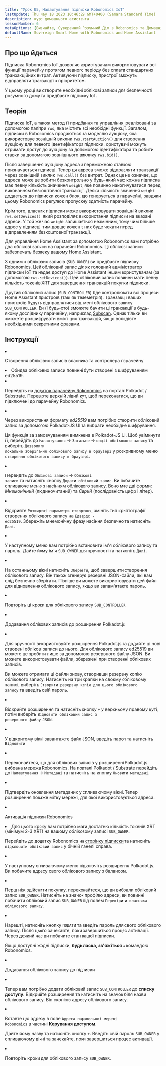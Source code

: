 ```yaml
---
title: "Урок №5, Налаштування підписки Robonomics IoT"
lastUpdate: Thu May 18 2023 10:46:29 GMT+0400 (Samara Standard Time)
description: курс домашнього асистента
lessonNumber: 6
metaOptions: [Вивчайте, Суверенний Розумний Дім з Robonomics та Домашнім Асистентом]
defaultName: Sovereign Smart Home with Robonomics and Home Assistant
---
```



## Про що йдеться

Підписка Robonomics IoT дозволяє користувачам використовувати всі функції парачейну протягом певного періоду без сплати стандартних транзакційних витрат. Активуючи підписку, пристрої зможуть відправляти транзакції з пріоритетом.

У цьому уроці ви створите необхідні облікові записи для безпечності розумного дому та придбаєте підписку IoT.

## Теорія

Підписка IoT, а також метод її придбання та управління, реалізовані за допомогою палітри <code>rws</code>, яка містить всі необхідні функції. Загалом, підписки в Robonomics продаються за моделлю аукціону, яка використовує зовнішній виклик <code>rws.startAuction()</code> для створення аукціону для певного ідентифікатора підписки. ористувачі можуть отримати доступ до аукціону за допомогою ідентифікатора та робити ставки за допомогою зовнішнього виклику <code>rws.bid()</code>.

Після завершення аукціону адреса з переможною ставкою призначається підписці. Тепер ця адреса зможе відправляти транзакції через зовнішній виклик <code>rws.call()</code> без витрат. Однак це не означає, що адреса може це робити безконтрольно у будь-який час: кожна підписка має певну кількість значення <code>weight</code>, яке повинно накопичуватися перед виконанням безкоштовної транзакції. Деяка кількість значення <code>weight</code> додається до підписки кожен блок, що генерується в парачейні, завдяки цьому Robonomics регулює пропускну здатність парачейну.

Крім того, власник підписки може використовувати зовнішній виклик <code>rws.setDevices()</code>, який розподіляє використання підписки на вказані адреси. У той же час <code>weight</code> залишається незмінним, тому чим більше адрес у підписці, тим довше кожен з них буде чекати перед відправленням безкоштовної транзакції.

Для управління Home Assistant за допомогою Robonomics вам потрібно два облікові записи на парачейні Robonomics. Ці облікові записи забезпечать безпеку вашому Home Assistant.

З одним з облікових записів (<code>SUB_OWNER</code>) ви придбаєте підписку Robonomics. Цей обліковий запис діє як головний адміністратор підписки IoT та надає доступ до Home Assistant іншим користувачам (за допомогою <code>rws.setDevices()</code>). Цей обліковий запис повинен мати певну кількість токенів XRT для завершення транзакцій покупки підписки.

Другий обліковий запис (<code>SUB_CONTROLLER</code>) бде контролювати всі процеси Home Assistant пристроїв (такі як телеметрія). Транзакції ваших пристроїв будуть відправлятися від імені облікового запису <code>SUB_CONTROLLER</code>. Ви (і будь-хто) зможете бачити ці транзакції в будь-якому досліднику парачейну, наприклад [Subscan](https://robonomics.subscan.io/). Однак тільки ви зможете розшифрувати вміст цих транзакцій, якщо володієте необхідними секретними фразами.

## Інструкції

<List type="numbers">

<li>

Створення облікових записів власника та контролера парачейну

<List>

<li>

<robo-academy-note type="warning" title="WARNING">
Обидва облікових записи повинні бути створені з шифруванням ed25519.
</robo-academy-note>

</li>

<li>

Перейдіть на [додаток парачейну Robonomics](https://polkadot.js.org/apps/?rpc=wss%3A%2F%2Fkusama.rpc.robonomics.network%2F#/) на порталі Polkadot / Substrate. Перевірте верхній лівий кут, щоб переконатися, що ви підключені до парачейну Robonomics.

</li>

<li>

Через використання формату *ed25519* вам потрібно створити обліковий запис за допомогою Polkadot-JS UI та вибрати необхідне шифрування. 

Ця функція за замовчуванням вимкнена в Polkadot-JS UI. Щоб увімкнути її, перейдіть до <code>Налаштування</code> -> <code>Загальне</code> -> <code>опції облікового запису</code> та виберіть <code>Дозволити локальне зберігання облікового запису в браузері</code> у розкривному меню <code>створення облікового запису в браузері</code>.
 
</li>

<li>

Перейдіть до <code>Облікові записи</code> -> <code>Облікові записи</code> та натисніть кнопку <code>Додати обліковий запис</code>. Ви побачите спливаюче меню з насінням облікового запису. Воно має дві форми: *Мнемонічний* (людиночитаний) та *Сирий* (послідовність цифр і літер).

<LessonVideo  :videos="[{src: 'https://crustipfs.info/ipfs/QmQiJYPYajUJXENX2PzSJMSKGSshyWyPNqugSYxP5eCNvm', type:'mp4'}]" />

</li>

<li>

Відкрийте <code>Розширені параметри створення</code>, змініть тип криптографії створення облікового запису на <code>Едвардс - ed25519</code>. Збережіть мнемонічну фразу насіння безпечно та натисніть <code>Далі</code>.

</li>

<li>

У наступному меню вам потрібно встановити ім'я облікового запису та пароль. Дайте йому ім'я <code>SUB_OWNER</code> для зручності та натисніть <code>Далі</code>.

</li>

<li>

На останньому вікні натисніть <code>Зберегти</code>, щоб завершити створення облікового запису. Він також згенерує резервні JSON-файли, які вам слід безпечно зберігати. Пізніше ви можете використовувати цей файл для відновлення облікового запису, якщо ви запам'ятаєте пароль.

</li>

<li>

Повторіть ці кроки для облікового запису <code>SUB_CONTROLLER</code>.

</li>
</List>
</li>

<li>

Додавання облікових записів до розширення Polkadot.js

<List type="numbers">

<li>

Для зручності використовуйте розширення Polkadot.js та додайте ці нові створені облікові записи до нього. Для облікового запису ed25519 ви можете це зробити лише за допомогою резервного файлу JSON. Ви можете використовувати файли, збережені при створенні облікових записів.

Ви можете отримати ці файли знову, створивши резервну копію облікового запису. Натисніть на три крапки на своєму обліковому записі, виберіть <code>Створити резервну копію для цього облікового запису</code> та введіть свій пароль.

<LessonVideo  :videos="[{src: 'https://crustipfs.info/ipfs/QmRd7gztUjWkLF4W2XuJwy5aXBwzNV2aPCU6CQQLvUpSNj', type:'mp4'}]" />

</li>

<li>

Відкрийте розширення та натисніть кнопку <code>+</code> у верхньому правому куті, потім виберіть <code>Відновити обліковий запис з резервного файлу JSON</code>.

</li>

<li>

У відкритому вікні завантажте файл JSON, введіть парол та натисніть <code>Відновити</code>

</li>

<li>

Переконайтеся, що для облікових записів у розширенні Polkadot.js вибрана мережа Robonomics. На порталі Polkadot / Substrate перейдіть до <code>Налаштування</code> -> <code>Метадані</code> та натисніть на кнопку <code>Оновити метадані</code>. 

<LessonVideo  :videos="[{src: 'https://crustipfs.info/ipfs/QmT5sTNP9t8gpbD4RJJw6ETwG4wiziiChAh2uHHBk9Zsyd', type:'mp4'}]" />

</li>

<li>

Підтвердіть оновлення метаданих у спливаючому вікні. Тепер розширення покаже мітку мережі, для якої використовується адреса.

</li>

</List>
</li>

<li>

Активація підписки Robonomics

<List >

<li>

<robo-academy-note type="okay">
Для цього кроку вам потрібно мати достатню кількість токенів XRT (мінімум 2-3 XRT) на вашому обліковому записі <code>SUB_OWNER</code>.
</robo-academy-note>

Перейдіть до додатку Robonomics на [сторінку підписки](https://dapp.robonomics.network/#/subscription) та натисніть <code>підключити обліковий запис</code> у бічній панелі справа.

<LessonVideo  :videos="[{src: 'https://crustipfs.info/ipfs/QmXrFCajmJgkRDSbshGD3QehjnoyS6jafEPSjHdYkoBHum', type:'mp4'}]" />

</li>

<li>

У наступному спливаючому меню підключіть розширення Polkadot.js. Ви побачите адресу свого облікового запису з балансом.

</li>

<li>

Перш ніж здійснити покупку, переконайтеся, що ви вибрали обліковий запис <code>SUB_OWNER</code>. Натисніть на значок профілю адреси, ви повинні побачити обліковий запис <code>SUB_OWNER</code> під полем <code>Перевірити власника облікового запису</code>.

</li>

<li>

Нарешті, натисніть кнопку <code>ПОДАТИ</code> та введіть пароль для свого облікового запису. Після цього зачекайте, поки завершиться процес активації. Через деякий час ви побачите стан вашої підписки.

Якщо доступні жодні підписки, **будь ласка, зв'яжіться** з командою Robonomics.

</li>
</List>
</li>

<li>

Додавання облікового запису до підписки

<List type="numbers">

<li>

Тепер вам потрібно додати обліковий запис <code>SUB_CONTROLLER</code> до **списку доступу**. Відкрийте розширення та натисніть на значок біля назви облікового запису. Він скопіює адресу облікового запису.

<LessonVideo  :videos="[{src: 'https://crustipfs.info/ipfs/QmV1gkwtcXsWv54ov9tuXfcHg7nqs1foM8cRwts4sqnqtX', type:'mp4'}]" />

</li>

<li>

Вставте цю адресу в поле <code>Адреса паралельної мережі Robonomics</code> в частині **Керування доступом**.

Дайте йому назву та натисніть кнопку <code>+</code>. Введіть свій пароль <code>SUB_OWNER</code> у спливаючому вікні та зачекайте, поки завершиться процес активації.

</li>

<li>

Повторіть кроки для облікового запису <code>SUB_OWNER</code>.
</li>
</List>
</li>
</List>